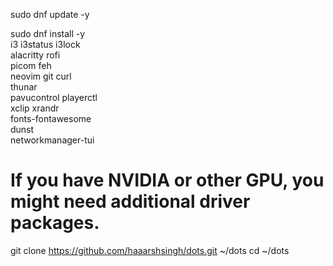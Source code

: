 sudo dnf update -y

sudo dnf install -y \
  i3 i3status i3lock \
  alacritty rofi \
  picom feh \
  neovim git curl \
  thunar \
  pavucontrol playerctl \
  xclip xrandr \
  fonts-fontawesome \
  dunst \
  networkmanager-tui

# If you have NVIDIA or other GPU, you might need additional driver packages.
git clone https://github.com/haaarshsingh/dots.git ~/dots
cd ~/dots
